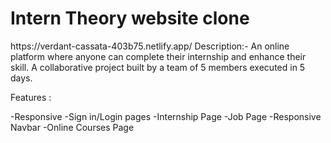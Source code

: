 <h1>Intern Theory website clone</h1>
https://verdant-cassata-403b75.netlify.app/
Description:- An online platform where anyone can complete their internship and enhance their skill. A collaborative project built by a team of 5 members executed in 5 days.

Features :

-Responsive
-Sign in/Login pages
-Internship Page
-Job Page
-Responsive Navbar
-Online Courses Page
